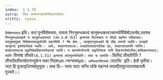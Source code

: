 ```yaml
---
index:  1.3.70
sutra:  लियः सम्माननशालीनीकरणयोश्च
vritti:  nyasa
---
```


`विशेषाभावात्` इति। कतं पुनर्विशेषभावः, यावता निरनुबन्धकत्वं सानुबन्धकत्वञ्चानयोर्विशेषोऽस्त्येव,ततश्च `निरनुबन्धकग्रहणे न सानुबन्धकस्यट (व्या.प.#ा53) इत्यनया पिरभाषाय न लीङो ग्रहणेन भवितव्यम्। तदयुक्तमुक्तं विशेषाभावाद्द्वयोरपि ग्रहणमिति ? नैष दोष-, उत्सृष्टानुबन्धको हि लीह ल्यन्तो भवति। उत्सृष्टे चानुबन्धे द्वयमेवाभेदकं भवति-- अर्थः, शब्दान्तरत्वञ्च। तत्रार्थस्तावदनयोरेक एव, शब्दान्तरत्वमपि नास्ति। शब्दान्तरत्वञ्च प्रकृतिबेदविकरणभेदाभ्यां भवति। न चानयोर्ण्यन्तयोः प्रकृतिभेदःष नापि विकरणभेदोऽस्ति;शब्विकरणत्वात्। यदपि `विभाषा लीयतेः` (6.1.51) इत्यात्त्वं तदप्युभयोर्भवति। तथा च वक्ष्यति-- `किमिदं लीयतेरिति ? लीनातिलीयत्योरागन्तुकेन यका निदशः` इति। `न्यग्भावम्` इति। अभिभवनमित्यर्थः। `जटाभिः` इति। हेतौ तृतीया। जटा हि पूजाद्यधिगमहेतुभूताः। तथा हि-- यस्य जटाः सन्ति लोके महानयं तपस्वी्तयुपजातसम्प्रत्ययैः पूज्यते।।

